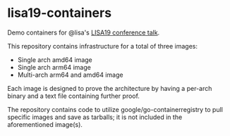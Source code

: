 # lisa19-containers

Demo containers for @lisa's [LISA19 conference talk](https://thedoh.dev/conferences.html).

This repository contains infrastructure for a total of three images:

* Single arch amd64 image
* Single arch arm64 image
* Multi-arch arm64 and amd64 image

Each image is designed to prove the architecture by having a per-arch binary and a text file containing further proof.

The repository contains code to utilize google/go-containerregistry to pull specific images and save as tarballs; it is not included in the aforementioned image(s).